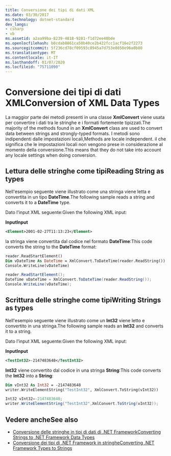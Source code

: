 ```yaml
---
title: Conversione dei tipi di dati XML
ms.date: 03/30/2017
ms.technology: dotnet-standard
dev_langs:
- csharp
- vb
ms.assetid: a2aa99ba-8239-4818-9281-f1d72ee40bde
ms.openlocfilehash: b0cdab8861ca50b40ce2b422fcc1acf16e2f2273
ms.sourcegitcommit: 5f236cd78cf09593c8945a7d753e0850e96a0b80
ms.translationtype: MT
ms.contentlocale: it-IT
ms.lasthandoff: 01/07/2020
ms.locfileid: "75711090"
---
```

# <a name="conversion-of-xml-data-types"></a><span data-ttu-id="12c62-102">Conversione dei tipi di dati XML</span><span class="sxs-lookup"><span data-stu-id="12c62-102">Conversion of XML Data Types</span></span>
<span data-ttu-id="12c62-103">La maggior parte dei metodi presenti in una classe **XmlConvert** viene usata per convertire i dati tra le stringhe e i formati fortemente tipizzati.</span><span class="sxs-lookup"><span data-stu-id="12c62-103">The majority of the methods found in an **XmlConvert** class are used to convert data between strings and strongly-typed formats.</span></span> <span data-ttu-id="12c62-104">I metodi sono indipendenti dalle impostazioni locali,</span><span class="sxs-lookup"><span data-stu-id="12c62-104">Methods are locale independent.</span></span> <span data-ttu-id="12c62-105">il che significa che le impostazioni locali non vengono prese in considerazione al momento della conversione.</span><span class="sxs-lookup"><span data-stu-id="12c62-105">This means that they do not take into account any locale settings when doing conversion.</span></span>  
  
## <a name="reading-string-as-types"></a><span data-ttu-id="12c62-106">Lettura delle stringhe come tipi</span><span class="sxs-lookup"><span data-stu-id="12c62-106">Reading String as types</span></span>  
 <span data-ttu-id="12c62-107">Nell'esempio seguente viene illustrato come una stringa viene letta e convertita in un tipo **DateTime**.</span><span class="sxs-lookup"><span data-stu-id="12c62-107">The following sample reads a string and converts it to a **DateTime** type.</span></span>  
  
 <span data-ttu-id="12c62-108">Dato l'input XML seguente:</span><span class="sxs-lookup"><span data-stu-id="12c62-108">Given the following XML input:</span></span>  
  
 <span data-ttu-id="12c62-109">**Input**</span><span class="sxs-lookup"><span data-stu-id="12c62-109">**Input**</span></span>  
  
```xml  
<Element>2001-02-27T11:13:23</Element>  
```  
  
 <span data-ttu-id="12c62-110">la stringa viene convertita dal codice nel formato **DateTime**:</span><span class="sxs-lookup"><span data-stu-id="12c62-110">This code converts the string to the **DateTime** format:</span></span>  
  
```vb  
reader.ReadStartElement()  
Dim vDateTime As DateTime = XmlConvert.ToDateTime(reader.ReadString())  
Console.WriteLine(vDateTime)  
```  
  
```csharp  
reader.ReadStartElement();  
DateTime vDateTime = XmlConvert.ToDateTime(reader.ReadString());  
Console.WriteLine(vDateTime);  
```  
  
## <a name="writing-strings-as-types"></a><span data-ttu-id="12c62-111">Scrittura delle stringhe come tipi</span><span class="sxs-lookup"><span data-stu-id="12c62-111">Writing Strings as types</span></span>  
 <span data-ttu-id="12c62-112">Nell'esempio seguente viene illustrato come un **Int32** viene letto e convertito in una stringa.</span><span class="sxs-lookup"><span data-stu-id="12c62-112">The following sample reads an **Int32** and converts it to a string.</span></span>  
  
 <span data-ttu-id="12c62-113">Dato l'input XML seguente:</span><span class="sxs-lookup"><span data-stu-id="12c62-113">Given the following XML input:</span></span>  
  
 <span data-ttu-id="12c62-114">**Input**</span><span class="sxs-lookup"><span data-stu-id="12c62-114">**Input**</span></span>  
  
```xml  
<TestInt32>-2147483648</TestInt32>  
```  
  
 <span data-ttu-id="12c62-115">**Int32** viene convertito dal codice in una stringa **String**:</span><span class="sxs-lookup"><span data-stu-id="12c62-115">This code converts the **Int32** into a **String**:</span></span>  
  
```vb  
Dim vInt32 As Int32 = -2147483648  
writer.WriteElementString("TestInt32", XmlConvert.ToString(vInt32))  
```  
  
```csharp  
Int32 vInt32=-2147483648;  
writer.WriteElementString("TestInt32",XmlConvert.ToString(vInt32));  
```  
  
## <a name="see-also"></a><span data-ttu-id="12c62-116">Vedere anche</span><span class="sxs-lookup"><span data-stu-id="12c62-116">See also</span></span>

- [<span data-ttu-id="12c62-117">Conversione delle stringhe in tipi di dati di .NET Framework</span><span class="sxs-lookup"><span data-stu-id="12c62-117">Converting Strings to .NET Framework Data Types</span></span>](../../../../docs/standard/data/xml/converting-strings-to-dotnet-data-types.md)
- [<span data-ttu-id="12c62-118">Conversione dei tipi di .NET Framework in stringhe</span><span class="sxs-lookup"><span data-stu-id="12c62-118">Converting .NET Framework Types to Strings</span></span>](../../../../docs/standard/data/xml/converting-dotnet-types-to-strings.md)
